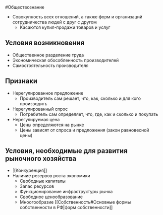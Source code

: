 #Обществознание 
- Совокупность всех отношений, а также форм и организаций сотрудничества людей с друг с другом
	- Касаются купил-продажи товаров и услуг 
## Условия возникновения 
- Общественное разделение труда 
- Экономическая обособленность производителей 
- Самостоятельность производителя 
## Признаки 
- Нерегулированное предложение 
	- Производитель сам решает, что, как, сколько и для кого производить
- Нерегулированный спрос 
	- Потребитель сам определяет, что, где, как и сколько и покупать
- Нерегулируемая цена 
	- Цены определяются на рынке
	- Цены зависят от спроса и предложения (закон равновесной цены)
## Условия, необходимые для развития рыночного хозяйства 
- [[Конкуренция]]
- Наличие резервов роста экономики 
	- Свободные капиталы
	- Запас ресурсов
	- Функционирование инфраструктуры рынка 
	- Свободное ценообразование 
	- Мноогообразие [[Собственность#Основные формы собственности в РФ|форм собственности]]